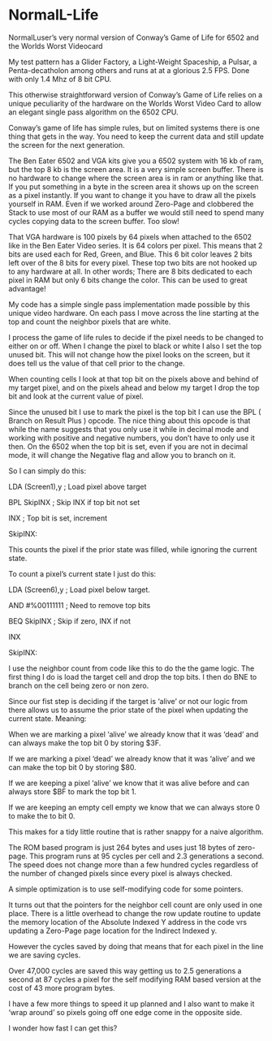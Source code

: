 # NormalL-Life
NormalLuser’s very normal version of Conway’s Game of Life for 6502 and the Worlds Worst Videocard


My test pattern has a Glider Factory, a Light-Weight Spaceship, a Pulsar, a Penta-decatholon among others and runs at at a glorious 2.5 FPS. 
Done with only 1.4 Mhz of 8 bit CPU.  

This otherwise straightforward version of Conway’s Game of Life relies on a unique peculiarity of the hardware on the Worlds Worst Video Card to allow an elegant single pass algorithm on the 6502 CPU.

Conway’s game of life has simple rules, but on limited systems there is one thing that gets in the way.
You need to keep the current data and still update the screen for the next generation.
	
The Ben Eater 6502 and VGA kits give you a 6502 system with 16 kb of ram, but the top 8 kb is the screen area. It is a very simple screen buffer. There is no hardware to change where the screen area is in ram or anything like that. If you put something in a byte in the screen area it shows up on the screen as a pixel instantly. If you want to change it you have to draw all the pixels yourself in RAM. Even if we worked around Zero-Page and clobbered the Stack to use most of our RAM as a buffer we would still need to spend many cycles copying data to the screen buffer. Too slow!

That VGA hardware is 100 pixels by 64 pixels when attached to the 6502 like in the Ben Eater Video series.  It is 64 colors per pixel. This means that 2 bits are used each for Red, Green, and Blue. This 6 bit color leaves 2 bits left over of the 8 bits for every pixel. These top two bits are not hooked up to any hardware at all. 
In other words; There are 8 bits dedicated to each pixel in RAM but only 6 bits change the color. 
This can be used to great advantage!

My code has a simple single pass implementation made possible by this unique video hardware.
On each pass I move across the line starting at the top and count the neighbor pixels that are white.

I process the game of life rules to decide if the pixel needs to be changed to either on or off. When I change the pixel to black or white I also I set the top unused bit. This will not change how the pixel looks on the screen, but it does tell us the value of that cell prior to the change. 

When counting cells I look at that top bit on the pixels above and behind of my target pixel, and on the pixels ahead and below my target I drop the top bit and look at the current value of pixel.

Since the unused bit I use to mark the pixel is the top bit I can use the BPL ( Branch on Result Plus ) opcode. The nice thing about this opcode is that while the name suggests that you only use it while in decimal mode and working with positive and negative numbers, you don’t have to only use it then.
On the 6502 when the top bit is set, even if you are not in decimal mode, it will change the Negative flag and allow you to branch on it.

So I can simply do this:

 LDA (Screen1),y  ; Load pixel above target
 
 BPL SkipINX      ; Skip INX if top bit not set
 
 INX              ; Top bit is set, increment
 
SkipINX:         

This counts the pixel if the prior state was filled, while ignoring the current state.


To count a pixel’s current state I just do this:

 LDA (Screen6),y   ; Load pixel below target.
 
 AND #%00111111    ; Need to remove top bits
 
 BEQ SkipINX       ; Skip if zero, INX if not
 
 INX
 
SkipINX:


I use the neighbor count from code like this to do the the game logic.
The first thing I do is load the target cell and drop the top bits. 
I then do BNE to branch on the cell being zero or non zero.

Since our fist step is deciding if the target is ‘alive’ or not our logic from there allows us to assume the prior state of the pixel when updating the current state.
Meaning:

When we are marking a pixel ‘alive’ we already know that it was ‘dead’ and can always make the top bit 0 by storing $3F. 

If we are marking a pixel ‘dead’ we already know that it was ‘alive’ and we can make the top bit 0 by storing $80.

If we are keeping a pixel ‘alive’ we know that it was alive before and can always store $BF to mark the top bit 1.

If we are keeping an empty cell empty we know that we can always store 0 to make the to bit 0. 


This makes for a tidy little routine that is rather snappy for a naive algorithm.

The ROM based program is just 264 bytes and uses just 18 bytes of zero-page.
This program runs at 95 cycles per cell and 2.3 generations a second. The speed does not change more than a few hundred cycles regardless of the number of changed pixels since every pixel is always checked.

A simple optimization is to use self-modifying code for some pointers.

It turns out that the pointers for the neighbor cell count are only used in one place. There is a little overhead to change the row update routine to update the memory location of the Absolute Indexed Y address in the code vrs updating a Zero-Page page location for the Indirect Indexed y. 

However the cycles saved by doing that means that for each pixel in the line we are saving cycles.

Over 47,000 cycles are saved this way getting us to 2.5 generations a second at 87 cycles a pixel for the self modifying RAM based version at the cost of 43 more program bytes.

I have a few more things to speed it up planned and I also want to make it ‘wrap around’ so pixels going off one edge come in the opposite side. 

I wonder how fast I can get this?
